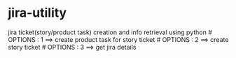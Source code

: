 # jira-utility
jira ticket(story/product task) creation and info retrieval using python
    # OPTIONS : 1 ==> create product task for story ticket
    # OPTIONS : 2 ==> create story ticket
    # OPTIONS : 3 ==> get jira details
